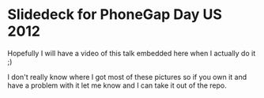 # Slidedeck for PhoneGap Day US 2012

Hopefully I will have a video of this talk embedded here when I actually do it ;)  

I don't really know where I got most of these pictures so if you own it and have a problem with it let me know and I can take it out
of the repo.
